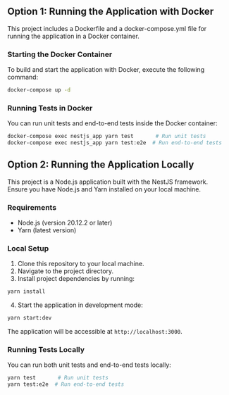 ## Option 1: Running the Application with Docker

This project includes a Dockerfile and a docker-compose.yml file for running the application in a Docker container.

### Starting the Docker Container

To build and start the application with Docker, execute the following command:

```bash
docker-compose up -d
```

### Running Tests in Docker

You can run unit tests and end-to-end tests inside the Docker container:

```bash
docker-compose exec nestjs_app yarn test       # Run unit tests
docker-compose exec nestjs_app yarn test:e2e  # Run end-to-end tests
```

## Option 2: Running the Application Locally

This project is a Node.js application built with the NestJS framework. Ensure you have Node.js and Yarn installed on your local machine.

### Requirements

- Node.js (version 20.12.2 or later)
- Yarn (latest version)

### Local Setup

1. Clone this repository to your local machine.
2. Navigate to the project directory.
3. Install project dependencies by running:

```bash
yarn install
```

4. Start the application in development mode:

```bash
yarn start:dev
```

The application will be accessible at `http://localhost:3000`.

### Running Tests Locally

You can run both unit tests and end-to-end tests locally:

```bash
yarn test       # Run unit tests
yarn test:e2e  # Run end-to-end tests
```
